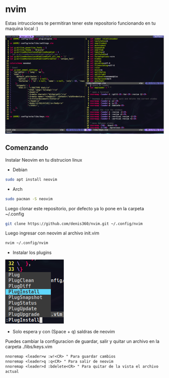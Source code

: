 # nvim
Estas intrucciones te permitiran tener este repositorio funcionando en tu maquina local :)

![](docs/screenshot.png)

## Comenzando
Instalar Neovim en tu distrucion linux
* Debian
```bash
sudo apt install neovim
```
* Arch
```bash
sudo pacman -S neovim
```

Luego clonar este repositorio, por defecto ya lo pone en la carpeta ~/.config
```bash
git clone https://github.com/denis360/nvim.git ~/.config/nvim
```

Luego ingresar con neovim al archivo init.vim
```bash
nvim ~/.config/nvim
```

* Instalar los plugins

![](docs/screenshot2.png)

* Solo espera y con (Space + q) saldras de neovim

Puedes cambiar la configuracion de guardar, salir y quitar un archivo en la carpeta ./libs/keys.vim
```vim
nnoremap <leader>w :w!<CR> " Para guardar cambios
nnoremap <leader>q :q<CR> " Para salir de neovim
nnoremap <leader>d :bdelete<CR> " Para quitar de la vista el archivo actual
```
